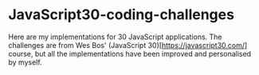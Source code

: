 # JavaScript30-coding-challenges
Here are my implementations for 30 JavaScript applications. The challenges are from Wes Bos' (JavaScript 30)[https://javascript30.com/] course, but all the implementations have been improved and personalised by myself.
